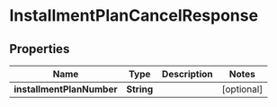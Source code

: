 

# InstallmentPlanCancelResponse


## Properties

| Name | Type | Description | Notes |
|------------ | ------------- | ------------- | -------------|
|**installmentPlanNumber** | **String** |  |  [optional] |



